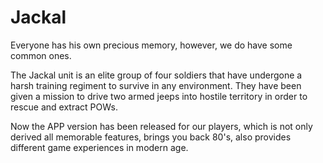 # Jackal
Everyone has his own precious memory, however, we do have some common ones.

The Jackal unit is an elite group of four soldiers that have undergone a harsh training regiment to survive in any environment.
They have been given a mission to drive two armed jeeps into hostile territory in order to rescue and extract POWs.

Now the APP version has been released for our players, which is not only derived all memorable features, brings you back 80's, also provides different game experiences in modern age.
